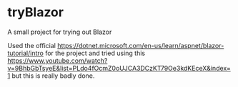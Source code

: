 # tryBlazor
A small project for trying out Blazor


Used the official https://dotnet.microsoft.com/en-us/learn/aspnet/blazor-tutorial/intro for the project and tried using this https://www.youtube.com/watch?v=9BhbGbTsyeE&list=PLdo4fOcmZ0oUJCA3DCzKT79Oe3kdKEceX&index=1 but this is really badly done.
